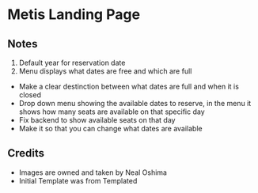 # Metis Landing Page

## Notes
1. Default year for reservation date
2. Menu displays what dates are free and which are full
  * Make a clear destinction between what dates are full and when it is closed
  * Drop down menu showing the available dates to reserve, in the menu it shows how many seats are available on that specific day
  * Fix backend to show available seats on that day
  * Make it so that you can change what dates are available
## Credits
- Images are owned and taken by Neal Oshima
- Initial Template was from Templated
